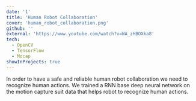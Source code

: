 ```yaml
---
date: '1'
title: 'Human Robot Collaboration'
cover: 'human_robot_collaboration.png'
github: ''
external: 'https://www.youtube.com/watch?v=WA_zHBOXka8'
tech:
  - OpenCV
  - TensorFlow
  - Mocap
showInProjects: true
---
```


In order to have a safe and reliable human robot collaboration we need to recognize human actions. We trained a RNN base deep neural network on the motion capture suit data that helps robot to recognize human actions.

